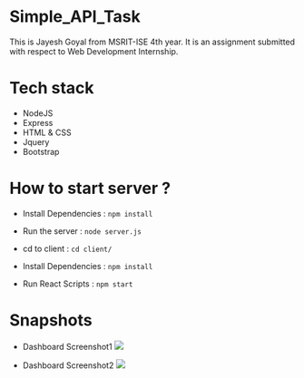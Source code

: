 # Simple_API_Task

This is Jayesh Goyal from MSRIT-ISE 4th year. It is an assignment submitted with respect to Web Development Internship. 

# Tech stack

- NodeJS
- Express
- HTML & CSS
- Jquery
- Bootstrap

# How to start server ?

- Install Dependencies : 
``` npm install ```

- Run the server :
``` node server.js ```

- cd to client :
``` cd client/ ```

- Install Dependencies : 
``` npm install ```

- Run React Scripts : 
``` npm start ```


# Snapshots

- Dashboard Screenshot1
![](https://github.com/Jayeshgoyal0308/Simple_API_Task-/blob/main/screenshots/Home1.png)

- Dashboard Screenshot2
![](https://github.com/Jayeshgoyal0308/Simple_API_Task-/blob/main/screenshots/Home2.png)

